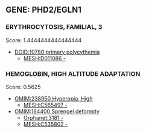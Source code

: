 
## GENE: PHD2/EGLN1

### ERYTHROCYTOSIS, FAMILIAL, 3

Score: 1.4444444444444444

 * [DOID:10780 primary polycythemia](http://beta.monarchinitiative.org/disease/DOID:10780)
    * [MESH:D011086 -](http://beta.monarchinitiative.org/disease/MESH:D011086)

### HEMOGLOBIN, HIGH ALTITUDE ADAPTATION

Score: 0.5625

 * [OMIM:238950 Hyperopia, High](http://beta.monarchinitiative.org/disease/OMIM:238950)
    * [MESH:C565497 -](http://beta.monarchinitiative.org/disease/MESH:C565497)
 * [OMIM:184400 Sprengel deformity](http://beta.monarchinitiative.org/disease/OMIM:184400)
    * [Orphanet:3181 -](http://beta.monarchinitiative.org/disease/Orphanet:3181)
    * [MESH:C535802 -](http://beta.monarchinitiative.org/disease/MESH:C535802)
